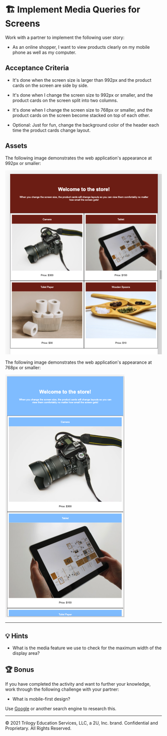 # 🏗️ Implement Media Queries for Screens

Work with a partner to implement the following user story:

- As an online shopper, I want to view products clearly on my mobile phone as well as my computer.

## Acceptance Criteria

- It's done when the screen size is larger than 992px and the product cards on the screen are side by side.

- It's done when I change the screen size to 992px or smaller, and the product cards on the screen split into two columns.

- It's done when I change the screen size to 768px or smaller, and the product cards on the screen become stacked on top of each other.

- Optional: Just for fun, change the background color of the header each time the product cards change layout.

## Assets

The following image demonstrates the web application's appearance at 992px or smaller:

![On an online store's webpage, four cards are split into two rows and two columns.](./Images/01-product-columns.png)

The following image demonstrates the web application's appearance at 768px or smaller:

![On an online store's webpage, two cards are stacked on top of each other.](./Images/02-products-stacked.png)

---

## 💡 Hints

- What is the media feature we use to check for the maximum width of the display area?

## 🏆 Bonus

If you have completed the activity and want to further your knowledge, work through the following challenge with your partner:

- What is mobile-first design?

Use [Google](https://www.google.com) or another search engine to research this.

---

© 2021 Trilogy Education Services, LLC, a 2U, Inc. brand. Confidential and Proprietary. All Rights Reserved.
